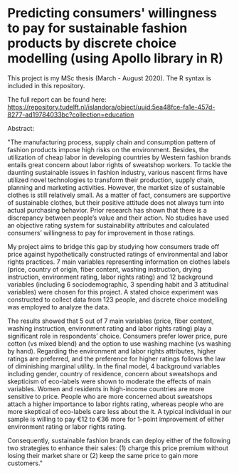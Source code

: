 # Predicting consumers' willingness to pay for sustainable fashion products by discrete choice modelling (using Apollo library in R)

This project is my MSc thesis (March - August 2020). The R syntax is included in this repository.

The full report can be found here:
https://repository.tudelft.nl/islandora/object/uuid:5ea48fce-fa1e-457d-8277-ad19784033bc?collection=education

Abstract:

"The manufacturing process, supply chain and consumption pattern of fashion products impose high risks on the environment. Besides, the utilization of cheap labor in developing countries by Western fashion brands entails great concern about labor rights of sweatshop workers. To tackle the daunting sustainable issues in fashion industry, various nascent firms have utilized novel technologies to transform their production, supply chain, planning and marketing activities. However, the market size of sustainable clothes is still relatively small. As a matter of fact, consumers are supportive of sustainable clothes, but their positive attitude does not always turn into actual purchasing behavior. Prior research has shown that there is a discrepancy between people’s value and their action. No studies have used an objective rating system for sustainability attributes and calculated consumers’ willingness to pay for improvement in those ratings. 

My project aims to bridge this gap by studying how consumers trade off price against hypothetically constructed ratings of environmental and labor rights practices. 7 main variables representing information on clothes labels (price, country of origin, fiber content, washing instruction, drying instruction, environment rating, labor rights rating) and 12 background variables (including 6 sociodemographic, 3 spending habit and 3 attitudinal variables) were chosen for this project. A stated choice experiment was constructed to collect data from 123 people, and discrete choice modelling was employed to analyze the data. 

The results showed that 5 out of 7 main variables (price, fiber content, washing instruction, environment rating and labor rights rating) play a significant role in respondents’ choice. Consumers prefer lower price, pure cotton (vs mixed blend) and the option to use washing machine (vs washing by hand). Regarding the environment and labor rights attributes, higher ratings are preferred, and the preference for higher ratings follows the law of diminishing marginal utility. In the final model, 4 background variables including gender, country of residence, concern about sweatshops and skepticism of eco-labels were shown to moderate the effects of main variables. Women and residents in high-income countries are more sensitive to price. People who are more concerned about sweatshops attach a higher importance to labor rights rating, whereas people who are more skeptical of eco-labels care less about the it. A typical individual in our sample is willing to pay €12 to €36 more for 1-point improvement of either environment rating or labor rights rating. 

Consequently, sustainable fashion brands can deploy either of the following two strategies to enhance their sales: (1) charge this price premium without losing their market share or (2) keep the same price to gain more customers."

